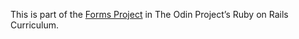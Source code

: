 This is part of the [Forms Project](https://www.theodinproject.com) in The Odin Project’s Ruby on Rails Curriculum.
